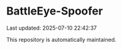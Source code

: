 # BattleEye-Spoofer

Last updated: 2025-07-10 22:42:37

This repository is automatically maintained.
